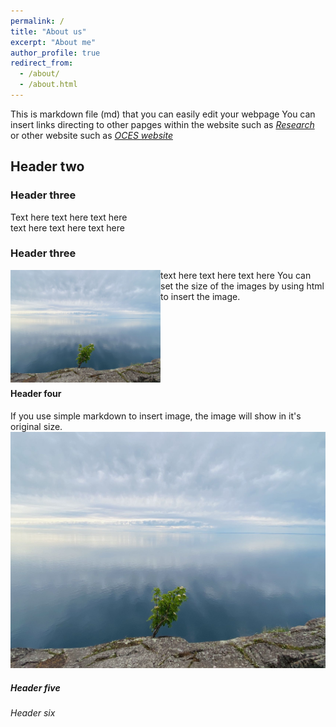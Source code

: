 ```yaml
---
permalink: /
title: "About us"
excerpt: "About me"
author_profile: true
redirect_from: 
  - /about/
  - /about.html
---
```


This is markdown file (md) that you can easily edit your webpage
You can insert links directing to other papges within the website such as [*Research*](research.md)
or other website such as [*OCES website*](https://oces.hkust.edu.hk)

## Header two

### Header three
Text here text here text here\
text here text here text here

### Header three
text here text here text here 
<img align="left" src="/images/LakeSuperior.png" width="240" height="180"> 
You can set the size of the images by using html to insert the image.  
<br/>
<br/>
<br/>
<br/>
<br/>
<br/>
<br/>
#### Header four
If you use simple markdown to insert image, the image will show in it's original size. 
![Lake Superior](/images/LakeSuperior.png)

##### Header five

###### Header six

